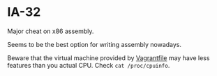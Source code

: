 # IA-32

Major cheat on x86 assembly.

Seems to be the best option for writing assembly nowadays.

Beware that the virtual machine provided by [Vagrantfile](Vagrantfile) may have less features than you actual CPU. Check `cat /proc/cpuinfo`.
